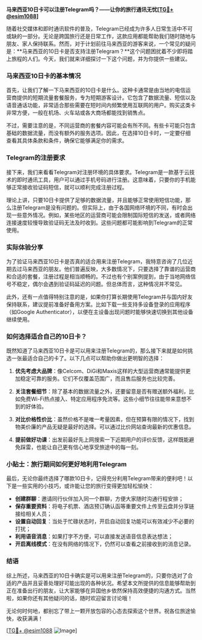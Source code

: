 **马来西亚10日卡可以注册Telegram吗？——让你的旅行通讯无忧[[TG💪+ @esim1088](https://t.me/s/esim1088)]**

随着社交媒体和即时通讯软件的普及，Telegram已经成为许多人日常生活中不可或缺的一部分。无论是跨国旅行还是日常工作，这款应用都能帮助我们随时随地与朋友、家人保持联系。然而，对于计划前往马来西亚的游客来说，一个常见的疑问是：**马来西亚的10日卡是否支持注册Telegram？**这个问题困扰着不少即将踏上旅程的人们。今天，我们就来详细探讨一下这个问题，并为你提供一些建议。

### 马来西亚10日卡的基本情况

首先，让我们了解一下马来西亚的10日卡是什么。这种卡通常是由当地的电信运营商提供的短期流量套餐服务，专为短期游客设计。它包含了数据流量、短信以及语音通话功能，非常适合那些需要在短时间内频繁使用互联网的用户。购买这类卡非常方便，一般在机场、火车站或各大商场都能找到销售点。

不过，需要注意的是，不同运营商的套餐内容可能会有所不同。有些卡可能只包含基础的数据流量，而没有额外的服务选项。因此，在选择10日卡时，一定要仔细查看其具体条款和条件，确保它能够满足你的需求。

### Telegram的注册要求

接下来，我们来看看Telegram对注册环境的具体要求。Telegram是一款基于云技术的即时通讯工具，用户可以通过手机号码进行注册。这意味着，只要你的手机能够正常接收验证码短信，就可以顺利完成注册过程。

理论上讲，只要10日卡提供了足够的数据流量，并且能够正常使用短信功能，那么注册Telegram是没有问题的。但实际上，由于各国网络环境的不同，有时会出现一些意外情况。例如，某些地区的运营商可能会限制国际短信的发送，或者网络连接速度较慢导致验证码无法及时收到。这些问题都可能影响到Telegram的正常使用。

### 实际体验分享

为了验证马来西亚10日卡是否真的适合用来注册Telegram，我特意咨询了几位近期去过马来西亚的朋友。他们普遍反映，大多数情况下，只要选择了靠谱的运营商和合适的套餐，注册过程是相当顺畅的。不过也有个别案例提到，由于当地网络信号不稳定，偶尔会遇到验证码延迟的问题。但总体而言，这种情况并不常见。

此外，还有一点值得特别注意的是，如果你打算长期使用Telegram并与国内好友保持联系，建议提前准备好备用方案。比如下载一些支持多设备登录的应用程序（如Google Authenticator），以便在主设备出现问题时能够快速切换到其他设备继续使用。

### 如何选择适合自己的10日卡？

既然知道了马来西亚10日卡是可以用来注册Telegram的，那么接下来就是如何挑选一张最适合自己的卡了。以下几点可以帮助你做出更明智的选择：

1. **优先考虑大品牌**：像Celcom、DiGi和Maxis这样的大型运营商通常能提供更加稳定可靠的服务。它们不仅覆盖范围广，而且售后服务也比较完善。
   
2. **关注套餐细节**：除了基本的数据流量之外，还要留意是否有赠送额外福利，比如免费Wi-Fi热点接入、特定应用程序免流等。这些小细节往往能带来意想不到的好体验。

3. **对比价格性价比**：虽然价格不是唯一考量因素，但在预算有限的情况下，找到物美价廉的产品无疑是最好的选择。可以通过比价网站查询最新的优惠信息。

4. **提前做好功课**：出发前最好先上网搜索一下近期用户的评价反馈，这样既能避免踩雷，也能让自己更有信心地享受旅途中的每一刻。

### 小贴士：旅行期间如何更好地利用Telegram

最后，无论你最终选择了哪款10日卡，记得充分利用Telegram带来的便利吧！以下是一些实用的小技巧，或许能让您的旅行变得更加轻松愉快：

- **创建群聊**：邀请同行伙伴加入同一个群聊，方便大家随时沟通行程安排；
- **保存重要资料**：将电子机票、酒店预订确认函等重要文件上传至云盘并分享链接给相关人员；
- **设置自动回复**：当处于忙碌状态时，开启自动回复功能可以有效减少不必要的打扰；
- **利用语音消息**：如果打字不方便，可以直接发送语音信息表达想法；
- **开启离线模式**：在没有网络的情况下，仍然可以查看之前接收到的消息记录。

### 结语

综上所述，马来西亚的10日卡确实是可以用来注册Telegram的，只要你选对了合适的产品并且妥善处理好可能出现的各种状况。希望本文所提供的信息能够帮助到正在准备出行的朋友，让大家能够在异国他乡依然保持高效便捷的沟通方式。当然啦，如果你还有其他疑问的话，随时欢迎留言讨论哦！

无论何时何地，都别忘了带上一颗开放包容的心态去探索这个世界。祝各位旅途愉快，收获满满！

[[TG💪+ @esim1088](https://t.me/s/esim1088) ![Image](https://i.postimg.cc/4NQfJmqS/Snipaste-2025-05-13-00-14-12.png)]